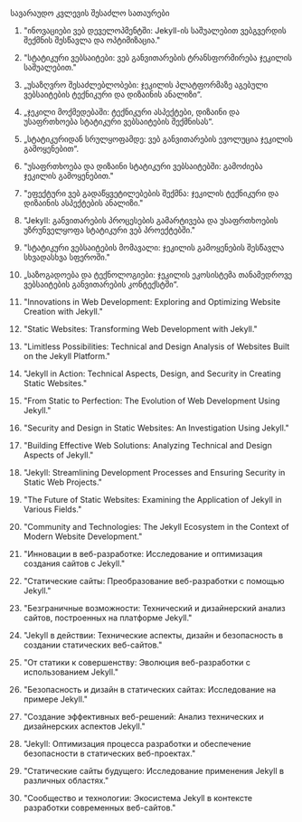 სავარაუდო კვლევის შესაძლო სათაურები

1. "ინოვაციები ვებ დეველოპმენტში: Jekyll-ის საშუალებით ვებგვერდის შექმნის შესწავლა და ოპტიმიზაცია."
  
2. "სტატიკური ვებსაიტები: ვებ განვითარების ტრანსფორმირება ჯეკილის საშუალებით."

3. „უსაზღვრო შესაძლებლობები: ჯეკილის პლატფორმაზე აგებული ვებსაიტების ტექნიკური და დიზაინის ანალიზი“.

4. „ჯეკილი მოქმედებაში: ტექნიკური ასპექტები, დიზაინი და უსაფრთხოება სტატიკური ვებსაიტების შექმნისას“.

5. „სტატიკურიდან სრულყოფამდე: ვებ განვითარების ევოლუცია ჯეკილის გამოყენებით“.

6. "უსაფრთხოება და დიზაინი სტატიკური ვებსაიტებში: გამოძიება ჯეკილის გამოყენებით."

7. "ეფექტური ვებ გადაწყვეტილებების შექმნა: ჯეკილის ტექნიკური და დიზაინის ასპექტების ანალიზი."

8. "Jekyll: განვითარების პროცესების გამარტივება და უსაფრთხოების უზრუნველყოფა სტატიკური ვებ პროექტებში."

9. "სტატიკური ვებსაიტების მომავალი: ჯეკილის გამოყენების შესწავლა სხვადასხვა სფეროში."

10. „საზოგადოება და ტექნოლოგიები: ჯეკილის ეკოსისტემა თანამედროვე ვებსაიტების განვითარების კონტექსტში“.


1. "Innovations in Web Development: Exploring and Optimizing Website Creation with Jekyll."
  
2. "Static Websites: Transforming Web Development with Jekyll."

3. "Limitless Possibilities: Technical and Design Analysis of Websites Built on the Jekyll Platform."

4. "Jekyll in Action: Technical Aspects, Design, and Security in Creating Static Websites."

5. "From Static to Perfection: The Evolution of Web Development Using Jekyll."

6. "Security and Design in Static Websites: An Investigation Using Jekyll."

7. "Building Effective Web Solutions: Analyzing Technical and Design Aspects of Jekyll."

8. "Jekyll: Streamlining Development Processes and Ensuring Security in Static Web Projects."

9. "The Future of Static Websites: Examining the Application of Jekyll in Various Fields."

10. "Community and Technologies: The Jekyll Ecosystem in the Context of Modern Website Development."




11. "Инновации в веб-разработке: Исследование и оптимизация создания сайтов с Jekyll."
  
12. "Статические сайты: Преобразование веб-разработки с помощью Jekyll."

13. "Безграничные возможности: Технический и дизайнерский анализ сайтов, построенных на платформе Jekyll."

14. "Jekyll в действии: Технические аспекты, дизайн и безопасность в создании статических веб-сайтов."

15. "От статики к совершенству: Эволюция веб-разработки с использованием Jekyll."

16. "Безопасность и дизайн в статических сайтах: Исследование на примере Jekyll."

17. "Создание эффективных веб-решений: Анализ технических и дизайнерских аспектов Jekyll."

18. "Jekyll: Оптимизация процесса разработки и обеспечение безопасности в статических веб-проектах."

19. "Статические сайты будущего: Исследование применения Jekyll в различных областях."

20. "Сообщество и технологии: Экосистема Jekyll в контексте разработки современных веб-сайтов."

